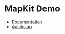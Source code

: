 # MapKit Demo

* [Documentation](https://yandex.ru/dev/maps/mapkit/doc/intro/concepts/about.html)
* [Quickstart](https://yandex.ru/dev/maps/mapkit/doc/android-quickstart/concepts/android/quickstart.html)
